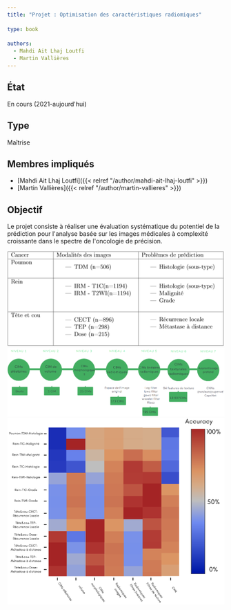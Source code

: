 ```yaml
---
title: "Projet : Optimisation des caractéristiques radiomiques"

type: book

authors:
  - Mahdi Ait Lhaj Loutfi
  - Martin Vallières
---
```


## État

En cours (2021-aujourd'hui)

## Type

Maîtrise

## Membres impliqués

- [Mahdi Ait Lhaj Loutfi]({{< relref "/author/mahdi-ait-lhaj-loutfi" >}})
- [Martin Vallières]({{< relref "/author/martin-vallieres" >}})

## Objectif

Le projet consiste à réaliser une évaluation systématique du potentiel de la prédiction pour l'analyse basée sur les 
images médicales à complexité croissante dans le spectre de l'oncologie de précision.

![Bases de données (Images médicales)](bd.png "Bases de données (Images médicales)")
![Niveaux de compléxité (Complexité croissante)](complexite.png "Niveaux de compléxité (Complexité croissante)")
![Résultats attendus (Prédiction)](resultats.png "Résultats attendus (Prédiction)")
